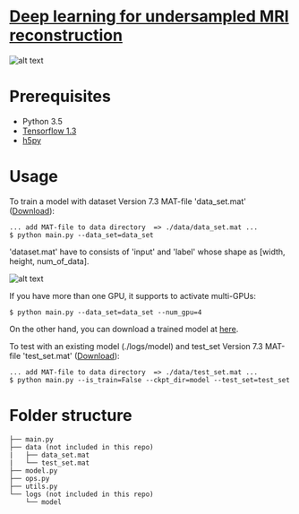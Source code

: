 # [Deep learning for undersampled MRI reconstruction](https://arxiv.org/pdf/1709.02576.pdf)
![alt text](https://github.com/hpkim0512/Unet/blob/master/web/img/architecture.png)

# Prerequisites
- Python 3.5
- [Tensorflow 1.3](https://www.tensorflow.org/)
- [h5py](www.h5py.org/)

# Usage
To train a model with dataset Version 7.3 MAT-file 'data_set.mat' ([Download](https://drive.google.com/file/d/19Q3XUzfKqIquNxCFGAM2uiKzADt_8gH_/view?usp=sharing)):

    ... add MAT-file to data directory  => ./data/data_set.mat ...
    $ python main.py --data_set=data_set

'dataset.mat' have to consists of 'input' and 'label' whose shape as [width, height, num_of_data].

![alt text](https://github.com/hpkim0512/Unet/blob/master/web/img/matfile_format.JPG)

If you have more than one GPU, it supports to activate multi-GPUs:

    $ python main.py --data_set=data_set --num_gpu=4

On the other hand, you can download a trained model at [here](https://drive.google.com/file/d/1FR71iw9Ia_6kMXcoDvbGJv_kmRQhdHlj/view?usp=sharing]).

To test with an existing model (./logs/model) and test_set Version 7.3 MAT-file 'test_set.mat' ([Download](https://drive.google.com/file/d/1y6NcCqALeyN3zgIxqyJAlYDDTHYy3qzi/view?usp=sharing)):

    ... add MAT-file to data directory  => ./data/test_set.mat ...
    $ python main.py --is_train=False --ckpt_dir=model --test_set=test_set

# Folder structure
    ├── main.py
    ├── data (not included in this repo)
    |   ├── data_set.mat
    |   └── test_set.mat
    ├── model.py
    ├── ops.py
    ├── utils.py
    └── logs (not included in this repo)
        └── model
    
